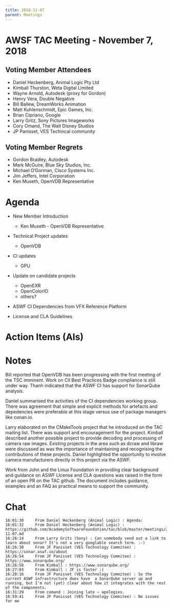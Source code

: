 ```yaml
---
title: 2018-11-07
parent: Meetings
---
```

# AWSF TAC Meeting - November 7, 2018

## Voting Member Attendees

- Daniel Heckenberg, Animal Logic Pty Ltd
- Kimball Thurston, Weta Digital Limited
- Wayne Arnold, Autodesk (proxy for Gordon)
- Henry Vera, Double Negative
- Bill Ballew, DreamWorks Animation
- Matt Kuhlenschmidt, Epic Games, Inc.
- Brian Cipriano, Google
- Larry Gritz, Sony Pictures Imageworks
- Cory Omand, The Walt Disney Studios
- JP Panisset, VES Techincal community

## Voting Member Regrets

- Gordon Bradley, Autodesk
- Mark McGuire, Blue Sky Studios, Inc.
- Michael O’Gorman, Cisco Systems Inc.
- Jim Jeffers, Intel Corporation
- Ken Museth, OpenVDB Representative

# Agenda

- New Member Introduction
  - Ken Museth - OpenVDB Representative

- Technical Project updates
  - OpenVDB

- CI updates
  - GPU

- Update on candidate projects
  - OpenEXR
  - OpenColorIO
  - others?

- ASWF CI Dependencies from VFX Reference Platform

- License and CLA Guidelines

# Action Items (AIs)

# Notes

Bill reported that OpenVDB has been progressing with the first meeting of the TSC imminent.  Work on CII Best Practices Badge compliance is still under way.  Thanh indicated that the ASWF CI has support for SonarQube analysis.

Daniel summarised the activities of the CI dependencies working group.  There was agreement that simple and explicit methods for artefacts and depedencies were preferable at this stage versus use of package managers like conan.io.

Larry elaborated on the CMakeTools project that he introduced on the TAC mailing list.  There was support and encouragement for the project.  Kimball described another possible project to provide decoding and processing of camera raw images.  Existing projects in the area such as dcraw and libraw were discussed as was the importance of maintaining and recognising the contributions of these projects.  Daniel highlighted the opportunity to involve camera manufacturers directly in this project via the ASWF.  

Work from John and the Linux Foundation in providing clear background and guidance on ASWF LIcense and CLA questions was raised in the form of an open PR on the TAC github.  The document includes guidance, examples and an FAQ as practical means to support the community.

# Chat
```
16:01:30	 From Daniel Heckenberg (Animal Logic) : Agenda:
16:01:32	 From Daniel Heckenberg (Animal Logic) : https://github.com/AcademySoftwareFoundation/tac/blob/master/meetings/2018-11-07.md
16:26:14	 From Larry Gritz (Sony) : Can somebody send out a link to learn about sonar? It's not a very googlable search term. :-)
16:26:30	 From JF Panisset (VES Technology Commitee) : https://sonar.aswf.io/about
16:26:54	 From JF Panisset (VES Technology Commitee) : https://www.sonarqube.org/
16:26:58	 From Kimball : https://www.sonarqube.org/
16:27:03	 From Kimball : JF is faster :)
16:28:16	 From JF Panisset (VES Technology Commitee) : So the current ASWF infrastructure does have  a SonarQube server up and running, but I'm not (yet) clear about how it integrates with the rest of the components.
16:31:29	 From comand : Joining late — apologies.
16:59:41	 From JF Panisset (VES Technology Commitee) : No issues for me
```
